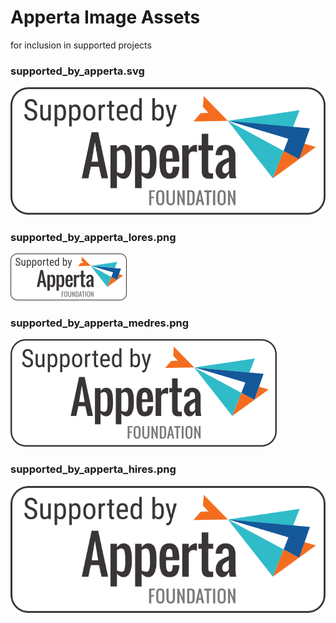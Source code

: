 # Apperta Image Assets

for inclusion in supported projects

### supported_by_apperta.svg
![supported_by_apperta.svg](https://github.com/AppertaFoundation/apperta-image-assets/blob/master/supported_by_apperta.svg)

### supported_by_apperta_lores.png
![supported_by_apperta_lores.png](https://github.com/AppertaFoundation/apperta-image-assets/blob/master/supported_by_apperta_lores.png)

### supported_by_apperta_medres.png
![supported_by_apperta_medres.png](https://github.com/AppertaFoundation/apperta-image-assets/blob/master/supported_by_apperta_medres.png)

### supported_by_apperta_hires.png
![supported_by_apperta_hires.png](https://github.com/AppertaFoundation/apperta-image-assets/blob/master/supported_by_apperta_hires.png)
